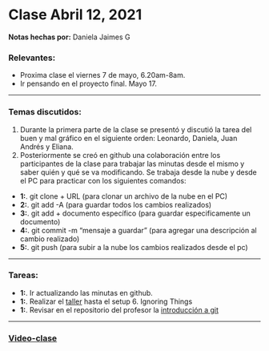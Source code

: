 # Clase Abril 12, 2021
**Notas hechas por:** Daniela Jaimes G

### Relevantes:
* Proxima clase el viernes 7 de mayo, 6.20am-8am.
* Ir pensando en el proyecto final. Mayo 17.

***

### Temas discutidos:

1. Durante la primera parte de la clase se presentó y discutió la tarea del buen y mal gráfico en el siguiente orden: Leonardo, Daniela, Juan Andrés y Eliana.
2. Posteriormente se creó en github una colaboración entre los participantes de la clase para trabajar las minutas desde el mismo y saber quién y qué se va modificando. Se trabaja desde la nube y desde el PC para practicar con los siguientes comandos:
* **1:**. git clone + URL  (para clonar un archivo de la nube en el PC)
* **2:**. git add -A (para guardar todos los cambios realizados)
* **3:**. git add + documento específico (para guardar especificamente un documento)
* **4:**. git commit -m “mensaje a guardar” (para agregar una descripción al cambio realizado)
* **5:**. git push (para subir a la nube los cambios realizados desde el pc)

*** 
### Tareas:
* **1:**. Ir actualizando las minutas en github.
* **1:**. Realizar el [taller](http://swcarpentry.github.io/git-novice/) hasta el setup 6. Ignoring Things
* **1:**. Revisar en el repositorio del profesor la [introducción a git](https://github.com/juan-pineda/git_intro)

	
***

### [Video-clase](https://laconga.redclara.net/courses/modulo-datos/claseMD02/claseMD02.html)
